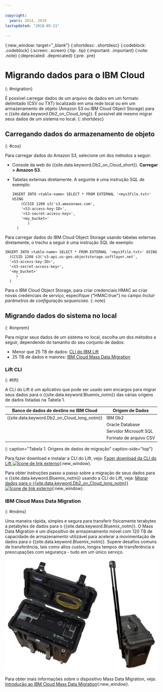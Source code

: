 ```yaml
---

copyright:
  years: 2014, 2019
lastupdated: "2018-05-11"

---
```


<!-- Attribute definitions --> 
{:new_window: target="_blank"}
{:shortdesc: .shortdesc}
{:codeblock: .codeblock}
{:screen: .screen}
{:tip: .tip}
{:important: .important}
{:note: .note}
{:deprecated: .deprecated}
{:pre: .pre}

# Migrando dados para o IBM Cloud
{: #migration}

É possível carregar dados de um arquivo de dados em um formato delimitado (CSV ou TXT) localizado em uma rede local ou em um armazenamento de objeto (Amazon S3 ou IBM Cloud Object Storage) para o {{site.data.keyword.Db2_on_Cloud_long}}. É possível até mesmo migrar seus dados de um sistema no local.
{: shortdesc}

## Carregando dados do armazenamento de objeto
{: #cos}

Para carregar dados do Amazon S3, selecione um dos métodos a seguir:
  * Console da web do {{site.data.keyword.Db2_on_Cloud_short}}. **Carregar > Amazon S3**. 
  * Tabelas externas diretamente. A seguinte é uma instrução SQL de exemplo:

    ```
    INSERT INTO <table-name> SELECT * FROM EXTERNAL '<mys3file.txt>' USING
        (CCSID 1208 s3('s3.amazonaws.com', 
        '<S3-access-key-ID>',
        '<S3-secret-access-key>', 
        '<my_bucket>'
           )
      )      
    ```

Para carregar dados do IBM Cloud Object Storage usando tabelas externas diretamente, o trecho a seguir é uma instrução SQL de exemplo:

```
INSERT INTO <table-name> SELECT * FROM EXTERNAL '<mys3file.txt>' USING
  (CCSID 1208 s3('s3-api.us-geo.objectstorage.softlayer.net',
  '<S3-access-key-ID>',
  '<S3-secret-access-key>',
  '<my_bucket>'
     )
  )      
```

Para o IBM Cloud Object Storage, para criar credenciais HMAC ao criar novas credenciais de serviço, especifique {"HMAC:true"} no campo *Incluir parâmetros de configuração sequenciais*.
{: note}

## Migrando dados do sistema no local
{: #onprem}

Para migrar seus dados de um sistema no local, escolha um dos métodos a seguir, dependendo do tamanho do seu conjunto de dados:
* Menor que 25 TB de dados: [CLI do IBM Lift](#lift)
* 25 TB de dados e maiores: [IBM Cloud Mass Data Migration](#mdms)

### Lift CLI
{: #lift}

A CLI do Lift é um aplicativo que pode ser usado sem encargos para migrar seus dados para o {{site.data.keyword.Bluemix_notm}} das várias origens de dados listadas na Tabela 1. 

| Banco de dados de destino no IBM Cloud | Origem de Dados |
|------------------------------|-------------|
| {{site.data.keyword.Db2_on_Cloud_long_notm}}   | IBM Db2 |
|                              | Oracle Database |
|                              | Servidor Microsoft SQL |
|                              | Formato de arquivo CSV |
{: caption="Tabela 1. Origens de dados de migração" caption-side="top"}

Para fazer download e instalar a CLI do Lift, veja: [Fazer download da CLI do Lift ![Ícone de link externo](../../icons/launch-glyph.svg "Ícone de link externo")](https://lift.ng.bluemix.net/#download){:new_window}.

Para obter instruções passo a passo sobre a migração de seus dados para o {{site.data.keyword.Bluemix_notm}} usando a CLI do Lift, veja: [Migrar dados para o {{site.data.keyword.Db2_on_Cloud_long_notm}} ![Ícone de link externo](../../icons/launch-glyph.svg "Ícone de link externo")](https://lift.ng.bluemix.net/#docs){:new_window}.

### IBM Cloud Mass Data Migration
{: #mdms}

Uma maneira rápida, simples e segura para transferir fisicamente terabytes a petabytes de dados para o
{{site.data.keyword.Bluemix_notm}}. O Mass Data Migration é um dispositivo de armazenamento móvel com 120 TB de capacidade de armazenamento utilizável para acelerar a movimentação de dados para o {{site.data.keyword.Bluemix_notm}}. Supere desafios comuns de transferência, tais como altos custos, longos tempos de transferência e preocupações com segurança - tudo em um único serviço.

![Visualização do dispositivo Mass Data Migration](images/mdms.svg)

Para obter mais informações sobre o dispositivo Mass Data Migration, veja: [Introdução ao IBM Cloud Mass Data Migration](/docs/infrastructure/mass-data-migration/index.html#getting-started-with-ibm-cloud-mass-data-migration){:new_window}.

